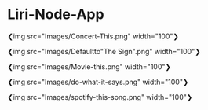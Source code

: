 # Liri-Node-App

❮img src="Images/Concert-This.png" width="100"❯


❮img src="Images/Defaultto"The Sign".png" width="100"❯

❮img src="Images/Movie-this.png" width="100"❯

❮img src="Images/do-what-it-says.png" width="100"❯

❮img src="Images/spotify-this-song.png" width="100"❯
